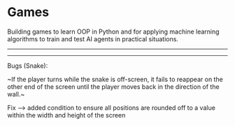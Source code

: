 # Games
Building games to learn OOP in Python and for applying machine learning algorithms to train and test AI agents in practical situations.

___________________________________________________________________________________________________________________________________________________________________________________
___________________________________________________________________________________________________________________________________________________________________________________

Bugs (Snake):

~If the player turns while the snake is off-screen, it fails to reappear on the other end of the screen until the player moves back in the direction of the wall.~

Fix --> added condition to ensure all positions are rounded off to a value within the width and height of the screen
